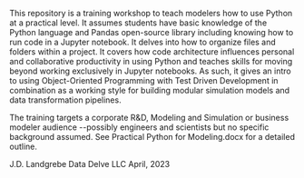 This repository is a training workshop to teach modelers how to use Python at a practical level. It assumes students have basic knowledge of the Python language and Pandas open-source library including knowing how to run code in a Jupyter notebook. It delves into how to organize files and folders within a project. It covers how code architecture influences personal and collaborative productivity in using Python and teaches skills for moving beyond working exclusively in Jupyter notebooks. As such, it gives an intro to using Object-Oriented Programming with Test Driven Development in combination as a working style for building modular simulation models and data transformation pipelines.

The training targets a corporate R&D, Modeling and Simulation or business modeler audience --possibly engineers and scientists but no specific background assumed. See Practical Python for Modeling.docx for a detailed outline.

J.D. Landgrebe
Data Delve LLC
April, 2023

